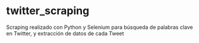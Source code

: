 # twitter_scraping
Scraping realizado con Python y Selenium para búsqueda de palabras clave en Twitter, y extracción de datos de cada Tweet
